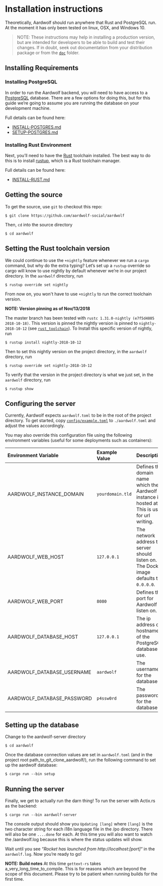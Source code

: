 # Installation instructions

Theoretically, Aardwolf should run anywhere that Rust and PostgreSQL
run. At the moment it has only been tested on linux, OSX, and Windows 10.

> NOTE: These instructions may help in installing a production version, but are
intended for developers to be able to build and test their changes. If in doubt,
seek out documentation from your distribution package or from the [`doc`](doc) folder.

## Installing Requirements

### Installing PostgreSQL
In order to run the Aardwolf backend, you will need to have access to a
[PostgreSQL](https://www.postgresql.org/) database. There are a few options for doing this, but for
this guide we’re going to assume you are running the database on your
development machine.

Full details can be found here:

- [INSTALL-POSTGRES.md](/doc/INSTALL-POSTGRES.md)
- [SETUP-POSTGRES.md](/doc/SETUP-POSTGRES.md)

### Installing Rust Environment

Next, you’ll need to have the [Rust](https://rust-lang.org/) toolchain
installed. The best way to do this is to install
[rustup](https://rustup.rs), which is a Rust toolchain manager.

Full details can be found here:

- [INSTALL-RUST.md](/doc/INSTALL-RUST.md)

## Getting the source

To get the source, use `git` to checkout this repo:

    $ git clone https://github.com/aardwolf-social/aardwolf

Then, `cd` into the source directory

    $ cd aardwolf

## Setting the Rust toolchain version

We could continue to use the `+nightly` feature whenever we run a
`cargo` command, but why do the extra typing? Let’s set up a `rustup`
override so cargo will know to use nightly by default whenever we’re in
our project directory. In the `aardwolf` directory, run

    $ rustup override set nightly

From now on, you won't have to use `+nightly` to run the correct
toolchain version.

__NOTE: Version pinning as of Nov/13/2018__

The master branch has been tested with `rustc 1.31.0-nightly (e7f5d4805 2018-10-18)`.
This version is pinned the nightly version is pinned to `nightly-2018-10-12` (see [`rust_toolchain`](rust_toolchain)).
To Install this specific version of nightly, run

    $ rustup install nightly-2018-10-12

Then to set this nightly version on the project directory, in the `aardwolf` directory, run

    $ rustup override set nightly-2018-10-12

To verify that the version in the project directory is what we just set, in the `aardwolf` directory, run

    $ rustup show

## Configuring the server

Currently, Aardwolf expects `aardwolf.toml` to be in the root of the project
directory. To get started, copy
[`config/example.toml`](config/example.toml) to
`./aardwolf.toml` and adjust the values accordingly.

You may also override this configuration file using the following environment variables (useful for some deployments such as containers):

| Environment Variable       | Example Value    | Description |
| :------------------------- | :--------------- | :---------- |
| AARDWOLF_INSTANCE_DOMAIN   | `yourdomain.tld` | Defines the domain name which the Aardwolf instance is hosted at. This is used for url writing. |
| AARDWOLF_WEB_HOST          | `127.0.0.1`      | The network address the server should listen on. The Docker image defaults to `0.0.0.0`.
| AARDWOLF_WEB_PORT          | `8080`           | Defines the port for Aardwolf to listen on. |
| AARDWOLF_DATABASE_HOST     | `127.0.0.1`      | The ip address or hostname of the PostgreSQL database to use. |
| AARDWOLF_DATABASE_USERNAME | `aardwolf`       | The username for the database. |
| AARDWOLF_DATABASE_PASSWORD | `p4ssw0rd`       | The password for the database. |


## Setting up the database

Change to the aardwolf-server directory

    $ cd aardwolf

Once the database connection values are set in `aardwolf.toml` (and in the project root path_to_git_clone_aardwolf/), run the
following command to set up the aardwolf database:

    $ cargo run --bin setup

## Running the server

Finally, we get to actually run the darn thing!
To run the server with Actix.rs as the backend:

    $ cargo run --bin aardwolf-server

The console output should show you `Updating [lang]` where `[lang]` is the two character string for each i18n language file in the /po directory. There will also be one `....done` for each.  At this time you will also want to watch the /aardwolf.log because this is where the status updates will show.

Wait until you see *“Rocket has launched from http://localhost:[port]“* in the `aardwolf.log`.
Now you’re ready to go!

__NOTE: Build notes__
At this time `gettext-rs` takes a_very_long_time_to_compile.  This is for reasons which are beyond the scope of this document.
Please try to be patient when running builds for the first time.
